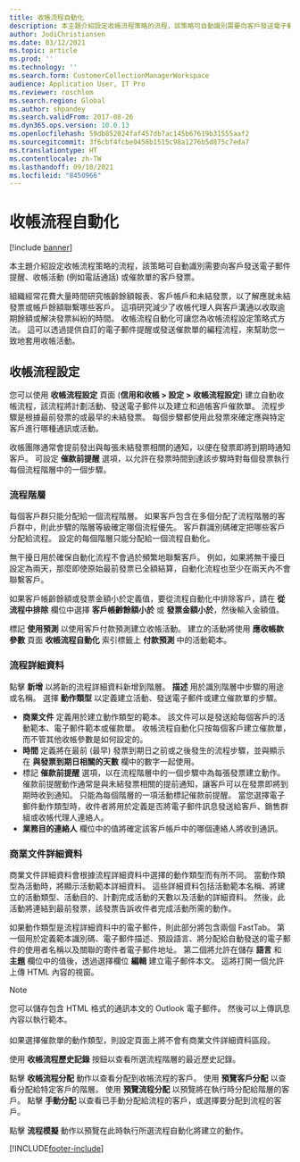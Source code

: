 ```yaml
---
title: 收帳流程自動化
description: 本主題介紹設定收帳流程策略的流程，該策略可自動識別需要向客戶發送電子郵件提醒、收帳活動或催款單的客戶發票。
author: JodiChristiansen
ms.date: 03/12/2021
ms.topic: article
ms.prod: ''
ms.technology: ''
ms.search.form: CustomerCollectionManagerWorkspace
audience: Application User, IT Pro
ms.reviewer: roschlom
ms.search.region: Global
ms.author: shpandey
ms.search.validFrom: 2017-08-26
ms.dyn365.ops.version: 10.0.13
ms.openlocfilehash: 59db852024faf457db7ac145b67619b31555aaf2
ms.sourcegitcommit: 3f6cbf4fcbe0458b1515c98a1276b5d875c7eda7
ms.translationtype: HT
ms.contentlocale: zh-TW
ms.lasthandoff: 09/10/2021
ms.locfileid: "8450966"
---
```

# <a name="collections-process-automation"></a>收帳流程自動化

[!include [banner](../includes/banner.md)]

本主題介紹設定收帳流程策略的流程，該策略可自動識別需要向客戶發送電子郵件提醒、收帳活動 (例如電話通話) 或催款單的客戶發票。 

組織經常花費大量時間研究帳齡餘額報表、客戶帳戶和未結發票，以了解應就未結發票或帳戶餘額聯繫哪些客戶。 這項研究減少了收帳代理人與客戶溝通以收取逾期餘額或解決發票糾紛的時間。 收帳流程自動化可讓您為收帳流程設定策略式方法。 這可以透過提供自訂的電子郵件提醒或發送催款單的編程流程，來幫助您一致地套用收帳活動。 

## <a name="collections-process-setup"></a>收帳流程設定
您可以使用 **收帳流程設定** 頁面 (**信用和收帳 > 設定 > 收帳流程設定**) 建立自動收帳流程，該流程將計劃活動、發送電子郵件以及建立和過帳客戶催款單。 流程步驟是根據最前發票的或最早的未結發票。 每個步驟都使用此發票來確定應與特定客戶進行哪種通訊或活動。  

收帳團隊通常會提前發出與每張未結發票相關的通知，以便在發票即將到期時通知客戶。 可設定 **催款前提醒** 選項，以允許在發票時間到達該步驟時對每個發票執行每個流程階層中的一個步驟。

### <a name="process-hierarchy"></a>流程階層
每個客戶群只能分配給一個流程階層。 如果客戶包含在多個分配了流程階層的客戶群中，則此步驟的階層等級確定哪個流程優先。 客戶群識別碼確定把哪些客戶分配給流程。 設定的每個階層只能分配給一個流程自動化。

無干擾日用於確保自動化流程不會過於頻繁地聯繫客戶。 例如，如果將無干擾日設定為兩天，那麼即使原始最前發票已全額結算，自動化流程也至少在兩天內不會聯繫客戶。 

如果客戶帳齡餘額或發票金額小於定義值，要從流程自動化中排除客戶，請在 **從流程中排除** 欄位中選擇 **客戶帳齡餘額小於** 或 **發票金額小於**，然後輸入金額值。

標記 **使用預測** 以使用客戶付款預測建立收帳活動。 建立的活動將使用 **應收帳款參數** 頁面 **收帳流程自動化** 索引標籤上 **付款預測** 中的活動範本。 

### <a name="process-details"></a>流程詳細資料
點擊 **新增** 以將新的流程詳細資料新增到階層。 **描述** 用於識別階層中步驟的用途或名稱。 選擇 **動作類型** 以定義建立活動、發送電子郵件或建立催款單的步驟。 

- **商業文件** 定義用於建立動作類型的範本。 該文件可以是發送給每個客戶的活動範本、電子郵件範本或催款單。 收帳流程自動化只按每個客戶建立催款單，而不管其他收帳參數是如何設定的。
- **時間** 定義將在最前 (最早) 發票到期日之前或之後發生的流程步驟，並與顯示在 **與發票到期日相關的天數** 欄中的數字一起使用。 
- 標記 **催款前提醒** 選項，以在流程階層中的一個步驟中為每張發票建立動作。 催款前提醒動作通常是與未結發票相關的提前通知，讓客戶可以在發票即將到期時收到通知。 只能為每個階層的一項活動標記催款前提醒。 當您選擇電子郵件動作類型時，收件者將用於定義是否將電子郵件訊息發送給客戶、銷售群組或收帳代理人連絡人。 
- **業務目的連絡人** 欄位中的值將確定該客戶帳戶中的哪個連絡人將收到通訊。

### <a name="business-document-details"></a>商業文件詳細資料
商業文件詳細資料會根據流程詳細資料中選擇的動作類型而有所不同。 當動作類型為活動時，將顯示活動範本詳細資料。 這些詳細資料包括活動範本名稱、將建立的活動類型、活動目的、計劃完成活動的天數以及活動的詳細資料。 然後，此活動將連結到最前發票，該發票告訴收件者完成活動所需的動作。

如果動作類型是流程詳細資料中的電子郵件，則此部分將包含兩個 FastTab。 第一個用於定義範本識別碼、電子郵件描述、預設語言、將分配給自動發送的電子郵件的使用者名稱以及關聯的寄件者電子郵件地址。 第二個將允許在儲存 **語言** 和 **主題** 欄位中的值後，透過選擇欄位 **編輯** 建立電子郵件本文。 這將打開一個允許上傳 HTML 內容的視窗。 

> [!Note]
> 您可以儲存包含 HTML 格式的通訊本文的 Outlook 電子郵件。 然後可以上傳訊息內容以執行範本。 <br> <br> 如果選擇催款單的動作類型，則設定頁面上將不會有商業文件詳細資料區段。

使用 **收帳流程歷史記錄** 按鈕以查看所選流程階層的最近歷史記錄。 

點擊 **收帳流程分配** 動作以查看分配到收帳流程的客戶。 使用 **預覽客戶分配** 以查看分配給特定客戶的階層。 使用 **預覽流程分配** 以預覽將在執行時分配給階層的客戶。 點擊 **手動分配** 以查看已手動分配給流程的客戶，或選擇要分配到流程的客戶。

點擊 **流程模擬** 動作以預覽在此時執行所選流程自動化將建立的動作。 

[!INCLUDE[footer-include](../../includes/footer-banner.md)]
